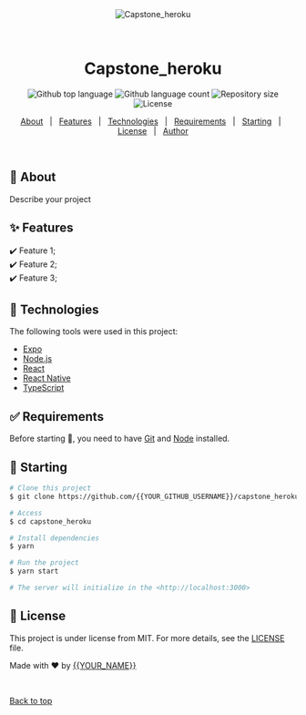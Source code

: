 <div align="center" id="top"> 
  <img src="./.github/app.gif" alt="Capstone_heroku" />

  &#xa0;

  <!-- <a href="https://capstone_heroku.netlify.app">Demo</a> -->
</div>

<h1 align="center">Capstone_heroku</h1>

<p align="center">
  <img alt="Github top language" src="https://img.shields.io/github/languages/top/{{YOUR_GITHUB_USERNAME}}/capstone_heroku?color=56BEB8">

  <img alt="Github language count" src="https://img.shields.io/github/languages/count/{{YOUR_GITHUB_USERNAME}}/capstone_heroku?color=56BEB8">

  <img alt="Repository size" src="https://img.shields.io/github/repo-size/{{YOUR_GITHUB_USERNAME}}/capstone_heroku?color=56BEB8">

  <img alt="License" src="https://img.shields.io/github/license/{{YOUR_GITHUB_USERNAME}}/capstone_heroku?color=56BEB8">

  <!-- <img alt="Github issues" src="https://img.shields.io/github/issues/{{YOUR_GITHUB_USERNAME}}/capstone_heroku?color=56BEB8" /> -->

  <!-- <img alt="Github forks" src="https://img.shields.io/github/forks/{{YOUR_GITHUB_USERNAME}}/capstone_heroku?color=56BEB8" /> -->

  <!-- <img alt="Github stars" src="https://img.shields.io/github/stars/{{YOUR_GITHUB_USERNAME}}/capstone_heroku?color=56BEB8" /> -->
</p>

<!-- Status -->

<!-- <h4 align="center"> 
	🚧  Capstone_heroku 🚀 Under construction...  🚧
</h4> 

<hr> -->

<p align="center">
  <a href="#dart-about">About</a> &#xa0; | &#xa0; 
  <a href="#sparkles-features">Features</a> &#xa0; | &#xa0;
  <a href="#rocket-technologies">Technologies</a> &#xa0; | &#xa0;
  <a href="#white_check_mark-requirements">Requirements</a> &#xa0; | &#xa0;
  <a href="#checkered_flag-starting">Starting</a> &#xa0; | &#xa0;
  <a href="#memo-license">License</a> &#xa0; | &#xa0;
  <a href="https://github.com/{{YOUR_GITHUB_USERNAME}}" target="_blank">Author</a>
</p>

<br>

## :dart: About ##

Describe your project

## :sparkles: Features ##

:heavy_check_mark: Feature 1;\
:heavy_check_mark: Feature 2;\
:heavy_check_mark: Feature 3;

## :rocket: Technologies ##

The following tools were used in this project:

- [Expo](https://expo.io/)
- [Node.js](https://nodejs.org/en/)
- [React](https://pt-br.reactjs.org/)
- [React Native](https://reactnative.dev/)
- [TypeScript](https://www.typescriptlang.org/)

## :white_check_mark: Requirements ##

Before starting :checkered_flag:, you need to have [Git](https://git-scm.com) and [Node](https://nodejs.org/en/) installed.

## :checkered_flag: Starting ##

```bash
# Clone this project
$ git clone https://github.com/{{YOUR_GITHUB_USERNAME}}/capstone_heroku

# Access
$ cd capstone_heroku

# Install dependencies
$ yarn

# Run the project
$ yarn start

# The server will initialize in the <http://localhost:3000>
```

## :memo: License ##

This project is under license from MIT. For more details, see the [LICENSE](LICENSE.md) file.


Made with :heart: by <a href="https://github.com/{{YOUR_GITHUB_USERNAME}}" target="_blank">{{YOUR_NAME}}</a>

&#xa0;

<a href="#top">Back to top</a>
